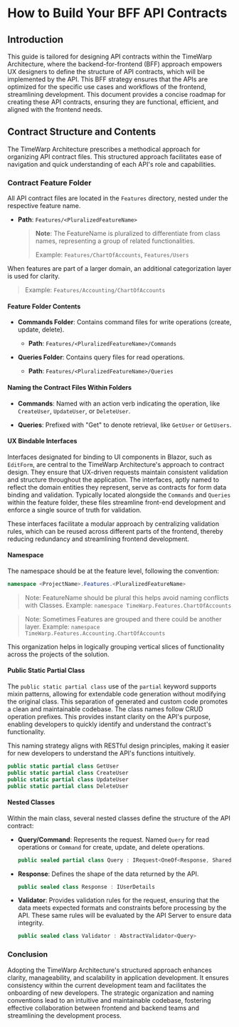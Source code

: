 # How to Build Your BFF API Contracts

## Introduction

This guide is tailored for designing API contracts within the TimeWarp Architecture, where the backend-for-frontend (BFF) approach empowers UX designers to define the structure of API contracts, which will be implemented by the API. This BFF strategy ensures that the APIs are optimized for the specific use cases and workflows of the frontend, streamlining development. This document provides a concise roadmap for creating these API contracts, ensuring they are functional, efficient, and aligned with the frontend needs.

## Contract Structure and Contents

The TimeWarp Architecture prescribes a methodical approach for organizing API contract files. This structured approach facilitates ease of navigation and quick understanding of each API's role and capabilities.

### Contract Feature Folder

All API contract files are located in the `Features` directory, nested under the respective feature name.

- **Path**: `Features/<PluralizedFeatureName>`

  > **Note**: The FeatureName is pluralized to differentiate from class names, representing a group of related functionalities.
  >
  > Example: `Features/ChartOfAccounts`, `Features/Users` 

When features are part of a larger domain, an additional categorization layer is used for clarity.

> Example: `Features/Accounting/ChartOfAccounts`

#### Feature Folder Contents

- **Commands Folder**: Contains command files for write operations (create, update, delete).
  - **Path**: `Features/<PluralizedFeatureName>/Commands`

- **Queries Folder**: Contains query files for read operations.
  - **Path**: `Features/<PluralizedFeatureName>/Queries`

#### Naming the Contract Files Within Folders

- **Commands**: Named with an action verb indicating the operation, like `CreateUser`, `UpdateUser`, or `DeleteUser`.

- **Queries**: Prefixed with "Get" to denote retrieval, like `GetUser` or `GetUsers`.

#### UX Bindable Interfaces

Interfaces designated for binding to UI components in Blazor, such as `EditForm`, are central to the TimeWarp Architecture's approach to contract design. They ensure that UX-driven requests maintain consistent validation and structure throughout the application. The interfaces, aptly named to reflect the domain entities they represent, serve as contracts for form data binding and validation. Typically located alongside the `Commands` and `Queries` within the feature folder, these files streamline front-end development and enforce a single source of truth for validation.

These interfaces facilitate a modular approach by centralizing validation rules, which can be reused across different parts of the frontend, thereby reducing redundancy and streamlining frontend development.

#### Namespace

The namespace should be at the feature level, following the convention:

```csharp
namespace <ProjectName>.Features.<PluralizedFeatureName>
```

> Note: FeatureName should be plural this helps avoid naming conflicts with Classes.
> Example: `namespace TimeWarp.Features.ChartOfAccounts`

> Note: Sometimes Features are grouped and there could be another layer.
> Example: `namespace TimeWarp.Features.Accounting.ChartOfAccounts`

This organization helps in logically grouping vertical slices of functionality across the projects of the solution. 

#### Public Static Partial Class

The `public static partial class` use of the `partial` keyword supports mixin patterns, allowing for extendable code generation without modifying the original class. This separation of generated and custom code promotes a clean and maintainable codebase. The class names follow CRUD operation prefixes. This provides instant clarity on the API's purpose, enabling developers to quickly identify and understand the contract's functionality.

This naming strategy aligns with RESTful design principles, making it easier for new developers to understand the API's functions intuitively.

```csharp
public static partial class GetUser 
public static partial class CreateUser
public static partial class UpdateUser
public static partial class DeleteUser
```

#### Nested Classes

Within the main class, several nested classes define the structure of the API contract:

- **Query/Command**: Represents the request. Named `Query` for read operations or `Command` for create, update, and delete operations.
  ```csharp
  public sealed partial class Query : IRequest<OneOf<Response, SharedProblemDetails>>
  ```

- **Response**: Defines the shape of the data returned by the API.
  ```csharp
  public sealed class Response : IUserDetails
  ```

- **Validator**: Provides validation rules for the request, ensuring that the data meets expected formats and constraints before processing by the API. These same rules will be evaluated by the API Server to ensure data integrity.
  ```csharp
  public sealed class Validator : AbstractValidator<Query>
  ```

### Conclusion

Adopting the TimeWarp Architecture's structured approach enhances clarity, manageability, and scalability in application development. It ensures consistency within the current development team and facilitates the onboarding of new developers. The strategic organization and naming conventions lead to an intuitive and maintainable codebase, fostering effective collaboration between frontend and backend teams and streamlining the development process.

